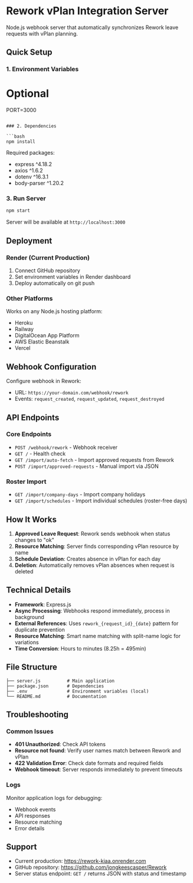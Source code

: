 # Rework vPlan Integration Server

Node.js webhook server that automatically synchronizes Rework leave requests with vPlan planning.

## Quick Setup

### 1. Environment Variables


# Optional
PORT=3000
```

### 2. Dependencies

```bash
npm install
```

Required packages:
- express ^4.18.2
- axios ^1.6.2
- dotenv ^16.3.1
- body-parser ^1.20.2

### 3. Run Server

```bash
npm start
```

Server will be available at `http://localhost:3000`

## Deployment

### Render (Current Production)

1. Connect GitHub repository
2. Set environment variables in Render dashboard
3. Deploy automatically on git push

### Other Platforms

Works on any Node.js hosting platform:
- Heroku
- Railway
- DigitalOcean App Platform
- AWS Elastic Beanstalk
- Vercel

## Webhook Configuration

Configure webhook in Rework:
- URL: `https://your-domain.com/webhook/rework`
- Events: `request_created`, `request_updated`, `request_destroyed`

## API Endpoints

### Core Endpoints

- `POST /webhook/rework` - Webhook receiver
- `GET /` - Health check
- `GET /import/auto-fetch` - Import approved requests from Rework
- `POST /import/approved-requests` - Manual import via JSON

### Roster Import

- `GET /import/company-days` - Import company holidays
- `GET /import/schedules` - Import individual schedules (roster-free days)

## How It Works

1. **Approved Leave Request**: Rework sends webhook when status changes to "ok"
2. **Resource Matching**: Server finds corresponding vPlan resource by name
3. **Schedule Deviation**: Creates absence in vPlan for each day
4. **Deletion**: Automatically removes vPlan absences when request is deleted

## Technical Details

- **Framework**: Express.js
- **Async Processing**: Webhooks respond immediately, process in background
- **External References**: Uses `rework_{request_id}_{date}` pattern for duplicate prevention
- **Resource Matching**: Smart name matching with split-name logic for variations
- **Time Conversion**: Hours to minutes (8.25h = 495min)

## File Structure

```
├── server.js          # Main application
├── package.json       # Dependencies
├── .env               # Environment variables (local)
└── README.md          # Documentation
```

## Troubleshooting

### Common Issues

- **401 Unauthorized**: Check API tokens
- **Resource not found**: Verify user names match between Rework and vPlan
- **422 Validation Error**: Check date formats and required fields
- **Webhook timeout**: Server responds immediately to prevent timeouts

### Logs

Monitor application logs for debugging:
- Webhook events
- API responses
- Resource matching
- Error details

## Support

- Current production: https://rework-kiaa.onrender.com
- GitHub repository: https://github.com/jongkeescasper/Rework
- Server status endpoint: `GET /` returns JSON with status and timestamp